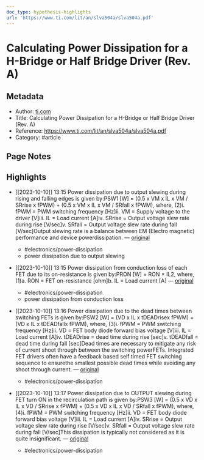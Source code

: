 ```yaml
---
doc_type: hypothesis-highlights
url: 'https://www.ti.com/lit/an/slva504a/slva504a.pdf'
---
```


# Calculating Power Dissipation for a H-Bridge or Half Bridge Driver (Rev. A)

## Metadata
- Author: [ti.com]()
- Title: Calculating Power Dissipation for a H-Bridge or Half Bridge Driver (Rev. A)
- Reference: https://www.ti.com/lit/an/slva504a/slva504a.pdf
- Category: #article

## Page Notes
## Highlights
- [[2023-10-10]] 13:15 Power dissipation due to output slewing during rising and falling edges is given by:PSW1 [W] = (0.5 x VM x IL x VM / SRrise x fPWM) + (0.5 x VM x IL x VM / SRfall x fPWM), where, (2)i. fPWM = PWM switching frequency [Hz]ii. VM = Supply voltage to the driver [V]iii. IL = Load current [A]iv. SRrise = Output voltage slew rate during rise [V/sec]v. SRfall = Output voltage slew rate during fall [V/sec]Output slewing rate is a balance between EM (Electro magnetic) performance and device powerdissipation. — [original](https://hyp.is/VvUNKGdeEe681XN4TuuBUQ/www.ti.com/lit/an/slva504a/slva504a.pdf)
    -   #electronics/power-dissipation 
    - power dissipation due to output slewing

- [[2023-10-10]] 13:15 Power dissipation from conduction loss of each FET due to its on-resistance is given by:PRON [W] = RON × IL2, where, (1)a. RON = FET on-resistance [ohm]b. IL = Load current [A] — [original](https://hyp.is/IyBp1GdeEe6pIhfVY5XXow/www.ti.com/lit/an/slva504a/slva504a.pdf)
    -   #electronics/power-dissipation 
    - power dissipation from conduction loss

- [[2023-10-10]] 13:16 Power dissipation due to the dead times between switching FETs is given by:PSW2 [W] = (VD x IL x tDEADrisex fPWM) + (VD x IL x tDEADfallx fPWM), where, (3)i. fPWM = PWM switching frequency [Hz]ii. VD = FET body diode forward bias voltage [V]iii. IL = Load current [A]iv. tDEADrise = dead time during rise [sec]v. tDEADfall = dead time during fall [sec]Dead times are necessary to mitigate any risk of current shoot through between the switching powerFETs. Integrated FET drivers often have a feedback based self timed FET switching sequence to ensurethe smallest possible dead times while avoiding any shoot through current. — [original](https://hyp.is/Y6WKIGdeEe6gmoebH3JW0w/www.ti.com/lit/an/slva504a/slva504a.pdf)
    -   #electronics/power-dissipation 


- [[2023-10-10]] 13:17 Power dissipation due to OUTPUT slewing during FET turn ON in the recirculation path is given by:PSW3 [W] = (0.5 x VD x IL x VD / SRrise x fPWM) + (0.5 x VD x IL x VD / SRfall x fPWM), where, (4)i. fPWM = PWM switching frequency [Hz]ii. VD = FET body diode forward bias voltage [V]iii. IL = Load current [A]iv. SRrise = Output voltage slew rate during rise [V/sec]v. SRfall = Output voltage slew rate during fall [V/sec]This dissipation is typically not considered as it is quite insignificant. — [original](https://hyp.is/nV8W3GdeEe69XZsWV0pECA/www.ti.com/lit/an/slva504a/slva504a.pdf)
    -   #electronics/power-dissipation 




